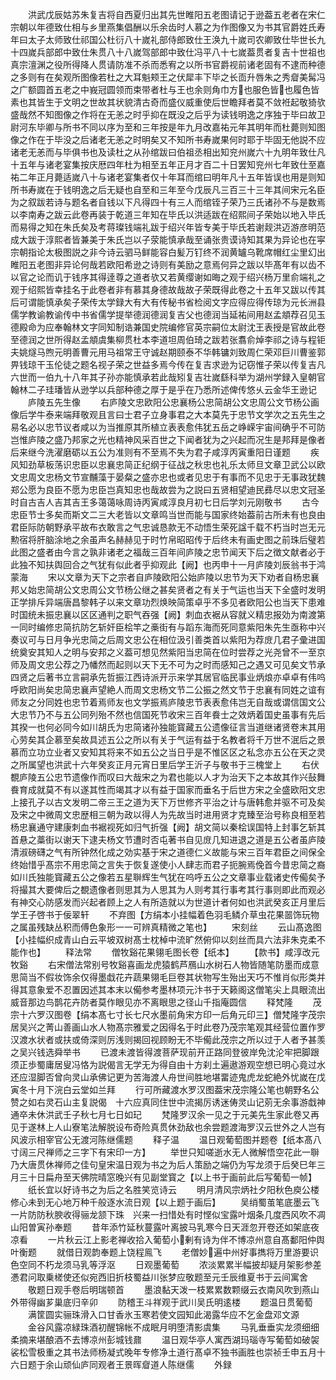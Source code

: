 <!-- { "loadSidebar": true } -->
　　洪武戊辰姑苏朱复吉将自西夏归出其先世睢阳五老图请记于逊葢五老者在宋仁宗朝以年德致仕相与乡里燕集倡酬以乐余齿时人慕之为作图像又为书其官爵姓氏寿年曰太子太师致仕祁国公杜衍八十嵗礼部侍郎致仕王涣九十嵗司农卿致仕毕世长九十四嵗兵部郎中致仕朱贯八十八嵗驾部郎中致仕冯平八十七嵗葢贯者复吉十世祖也真宗澶渊之役所得降人贯请防准不杀而悉宥之以所书官爵视前诸老固有不逮而种德之多则有在矣观所图像若杜之大耳魁颊王之伏犀丰下毕之长靣升唇朱之秀睂美髯冯之广额圆首五老之中峩冠圆领而束带者杜与王也余则角巾方也服色皆也履色皆素也其皆生于文明之世故其状貌清古奇而盛仪威重使后世瞻拜者莫不敛袵起敬猗欤盛哉然不知图像之作将在无恙之时乎抑在既没之后乎为读钱明逸之序独于毕曰故卫尉河东毕卿与所书不同以序为至和三年按是年九月改嘉祐元年其明年而杜薨则知图像之作在于毕没之后诸老无恙之时明矣又不知所书寿嵗果何时耶于毕固无他説不应诸老无恙而与毕俱书也及读杜之从孙绾跋曰伯祖丞相出知兖州嵗六十九明年致仕凡十五年与诸老宴集按庆厯四年杜为相至五年正月才百二十日罢知兖州七年致仕至嘉祐二年正月薨适嵗八十与诸老宴集者仅十年耳而绾曰明年凡十五年皆误也用是则知所书寿嵗在于钱明逸之后无疑也自至和三年至今戊辰凡三百三十三年其间宋元名臣为之叙跋若诗与题名者自钱以下凡得四十有三人而绾铚子荣乃三氏诸孙不与是数焉以李南寿之跋云此卷再装于乾道三年知在毕氏以洪适跋在绍熙间子荣始以地入毕氏而易得之知在朱氏矣及考蒋璨钱端礼跋于绍兴年皆专美于毕氏若谢觌洪迈游彦明范成大跋于淳熙者皆兼美于朱氏岂以子荥能慎承哉至诵张贵谟诗知其果为异论也在寜宗朝指论太极图説之非今诗云驷马鲜能容白髪万钉终不润黄罏乌靴席帽红尘里幻出睢阳五老图非异论何哉若欧阳希逊之诗则有美励之意焉何异之跋以毕髙年有以齿不以官之论而讥于钱序其得逹尊之道者欤又若黄缨谢如晦之观于绍兴杨万里俞端礼之观于绍熙皆幸挂名于此卷者非有慕其身德故哉故子荣既得此卷之十五年又跋以传其后可谓能慎承矣子荣传太学録大有大有传秘书省检阅文字应得应得传琼为元长洲县儒学教谕教谕传中书省儒学提举德润德润复吉父也德润当延祐间用赵孟頫荐召见玉德殿命为应奉翰林文字同知制诰兼国史院编修官英宗嗣位太尉沈王表授是官故此卷至德润之世所得赵孟頫虞集柳贯杜本李道坦周伯琦之跋若张翥俞焯李祁之诗与程钜夫姚燧马煦元明善曹元用马祖常王守诚赵期颐泰不华韩镛刘致周仁荣邓巨川曹鉴郭畀钱琼干玉伦徒之题名视子荣之世益多焉今传在复吉求逊为记窃惟子荣以传复吉凡六世而一伯九十八年其子孙亦能慎承若此哉矧复吉壮嵗繇科举为湖州学録入皇朝官翰林二子珪璠皆从逊学以兵部种德之厚于是乎在乃悉所述俾传悠乆云金华王逊记
　　庐陵五先生像
　　右庐陵文忠欧阳公忠襄杨公忠简胡公文忠周公文节杨公画像后学牛泰来端拜敬观且言曰士君子立身事君之大本莫先于忠节文学次之五先生之易名必以忠节议者咸以为当推原其所植立表表愈伟犹五岳之峥嵘宇宙间确乎不可防岂惟庐陵之盛乃邦家之光也精神风采百世之下闻者犹为之兴起而况生是邦拜是像者后来继今洗濯磨砺以五公为准则有不至焉不失为君子咸淳丙寅重阳日谨题
　　疾风知劲草板荡识忠臣以忠襄忠简正纪纲于征战之秋忠也礼乐太师旦文章卫武公以欧文忠周文忠杨文节宣黼藻于晏粲之盛亦忠也或者见忠于有事而不见忠于无事政犹魏郑公愿为良臣不愿为忠臣岂真知忠也哉故尝为之説曰五贤相望迪民彞尽以忠文冠圣时自古吉人吉其吉王多蔼蔼咏周诗丙寅咸淳良月初七日后学刘元刚敬书
　　古今忠臣节士多矣而斯文二三大老皆以文章鸣当世而能与国家终始葢前古所未有也良由君臣际防朝野承平故布衣敢言之气忠诚恳款无不动悟生荣死諡千载不朽当时岂无元勲宿将肝脑涂地之余虽声名赫赫见于时竹帛昭昭传于后终未有画史图之前珠后璧若此图之盛者由今言之孰非诸老之福哉三百年间庐陵之忠节闻天下后之徴文献者必于此独不知扶舆回合之气犹有似此者乎抑观此【阙】也丙申十一月庐陵刘辰翁书于鸿蒙海
　　宋以文章为天下之宗者自庐陵欧阳公始庐陵以忠节为天下劝者自杨忠襄邦乂始忠简胡公文忠周公文节杨公继之甚矣贤者之有关于气运也当天下全盛时发明正学排斥异端唐昌黎韩子以来文章功烈焕映简策卓乎不多见者欧阳公也当天下患难时国统未振忠襄以区区通判之职气吞强【阙】刺血衣裾从容就义精忠报効为南渡第一同时编修忠简抗防乞斩奸臣桧竿之槀街有与蹈东海而死同意紫阳朱先生亟称中兴奏议可与日月争光忠简之后周文忠公在相位汲引善类首以紫阳为荐庻几君子彚进国统奠安其知人之明与安邦之义葢可想见然紫阳当忠简在位时尝荐之光尧曾不一至京师及周文忠公荐之乃幡然而起则以天下无不可为之时而感知己之遇又可见矣文节承四贤之后著书立言嗣承先哲振江西诗派开示来学其居官临民事业炳烺亦卓卓有伟呜呼欧阳尚矣忠简忠襄声望絶人而周文忠杨文节二公振之然文节于忠襄有同姓之谊有师友之分同姓也忠节着焉师友也文学振焉庐陵忠节表表愈伟岂无自哉或谓信国文公大忠节乃不与五公同列殆不然也信国死节收宋三百年飬士之效炳着国史虽事有先后其揆一也何必同今如川胡氏为忠简诸孙独能寳藏五公遗像征言当道继诸贤卷末其用心劳矣其企慕至矣故具述五公之所以有关于气运有益于名教者将千万世不泯后之景慕而立功立业者又安知其将来不如五公之当日乎是不惟区区之私念亦五公在天之灵之所属望也洪武十六年癸亥正月元宵日里后学王沂子与敬书于三槐堂上
　　右伏覩庐陵五公忠节遗像作而叹曰大哉宋之为君也能以人才为治天下之本故其作兴鼔舞飬育成就莫不有以遂其性而竭其才以有益于国家而垂名于后世方宋之全盛欧阳文忠上接孔子以古文发明二帝三王之道为天下万世修齐平治之计与唐韩愈并驱不可及矣及宋之中微周文忠歴相三朝为政以得人为先故当时进用贤才克臻至治号称良相至若杨忠襄通守建康刺血书裾视死如归气折强【阙】胡文简以秦桧误国特上封事乞斩其首悬之藁街以谢天下逮夫杨文节遭时否屯著书自见庻几知进退之道是五公者虽庐陵清淑磅礴之气有所钟然化成之効实基于宋之道德仁义故能与宋三百年君臣之间保全终始惜乎髙宗不用忠简之言失于恢复遂使小人肆志而君子扼腕焉俛首今昔忠简之裔如川氏独能寳藏五公之像若五星聨辉生气犹在呜呼五公之文章事业载诸史传僃矣予将撮其大要俾后之覩遗像者则思其为人思其为人则考其行事考其行事则即此而观必有神交心防感发而兴起者顾上之人有所造就以为世道计者何如也洪武癸亥正月里后学王子啓书于佞翠轩
　　不弃图【方绢本小挂幅着色羽毛鳞介草虫花果噐饰玩物之属虽残缺丛积而傅色象形一一可辨真精微之笔也】
　　宋刻丝
　　云山髙逸图【小挂幅织成青山白云平坡双树髙士枕棹中流旷然俯仰以刻丝而具六法非朱克柔不能作也】
　　释法常
　　僧牧谿花果翎毛图长卷【纸本】
　　【款书】咸淳改元牧谿
　　右宋僧法常别号牧谿喜画龙虎猿鹤芦鴈山水树石人物皆随笔防墨而成意思简当不假妆饰余仅得墨戱花卉蔬果翎毛巨卷其状物写生殆出天巧不惟肖似形类并得其意象爱不忍置因述其本末以僃参考墨林项元汴书于天籁阁这僧笔尖上具眼流出威音那边鸟鹊花卉防者莫作眼见亦不离眼思之径山千指庵圆信
　　释梵隆
　　茂宗十六罗汉图卷【绢本髙七寸长七尺水墨前角宋方印一后角元印三】僧梵隆字茂宗居吴兴之菁山善画山水人物髙宗雅爱之因得名于时此卷乃茂宗笔观其经营位置作罗汉渡水状者或扶或倚深则厉浅则揭回视顾盼无不毕僃此茂宗之所以过于人者予甚羡之吴兴钱选舜举书
　　已渡未渡皆得渡菩萨现前开正路同登彼岸免沈沦牢把脚跟须正歩蜀庸居叟冯恪为説偈言无学无为得自由十方刹土遍遨游观空想已明心竟过水还应湿脚否曾向灵山承佛记更为苦海渡人舟世间胜地堪畱迹鬼虎龙蛇絶外忧嵗在戊寅冬十月下浣白云堂如兰拜
　　行可所藏渡水罗汉图葢宋茂宗隆公笔也朝野名公赞之如右灵石山主复説偈　十六应真同住世中流揭厉诱迷俦灵山记莂无余事游戱神通卒未休洪武壬子秋七月七日如玘
　　梵隆罗汉余一见之于元美先生家此卷又再见于遂林上人山寮笔法解脱设布奇险真贯休劲敌也余尝题渡海罗汉云世外之人岂有风波示相宰官公无渡河陈继儒题
　　释子温
　　温日观葡萄图并题卷【纸本髙八寸阔三尺禅师之三字下有宋印一方】
　　举世只知嗟逝水无人微解悟空花此一聨乃大唐贯休禅师之佳句皇宋温日观为书之为后人策励之端仍为写龙须于后癸巳年三月三十日扁舟至天佛院晴窓晚兴有见副堂寳之【以上书于画前此后写葡萄一帧】
　　纸长宜以好诗书之为后之名胜笑览诗云
　　明月清风宗炳社夕阳秋色庾公楼修心未到无心地万种千般逐水流日观【以上题于画后】
　　吴绡蜀茧笔底墨云飞一片防防秋腴收得骊龙颔下珠　兴来一扫惜处有时悭似宝露叶烟条几度西风吹不凋山阳曽寅孙奉题
　　昔年添竹延秋蔓露叶离披马乳寒今日天涯忽开卷还如架底夜凉看
　　一片秋云江上影老禅收拾入葡萄小剰有诗为伴不博凉州意自髙鄱阳仲舆叶衡题
　　就借日观韵奉题上饶程鳯飞
　　老僧妙遍中州好事擕将万里游要识色空同不朽龙须马乳等浮沤
　　日观墨葡萄
　　浓淡累累半幅披却疑月架影参差慿君问取乗槎使还似宛西旧折枝蜀益川张梦应敬题至元壬辰维夏书于云间寓舍
　　敬题日观手卷后明瑞顿首
　　墨浪黏天泼一枝累累数颗缀云衣南风吹到燕山外带得幽芗巢底归辛卯
　　防稽王斗祥观于武川吴氏明逺楼
　　题温日贯葡萄
　　满筐圆实骊珠滑入口甘香氷玉寒若使文园知此渴露华应不乞金盘邓文源
　　金谷风露凉緑珠酒初醒锦帐不成眠月明堕清影虞集
　　马乳垂垂实龙须细细柔摘来堪酿酒不去博凉州彭城钱鼐
　　温日观华亭人寓西湖玛瑙寺写葡萄如破袈裟松雪极重之其书法师杨凝式晚年专修净土道行髙卓不独书画胜也崇祯壬申五月十六日题于余山顽仙庐同观者王景晖睂道人陈继儒
　　外録
